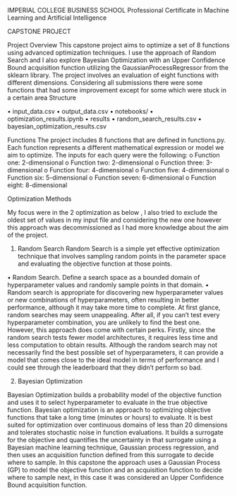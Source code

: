 IMPERIAL COLLEGE BUSINESS SCHOOL
Professional Certificate in Machine Learning and Artificial Intelligence


 CAPSTONE PROJECT


Project Overview
This capstone project aims to optimize a set of 8 functions using advanced optimization techniques. 
I use the approach of Random Search and I also explore Bayesian Optimization with an Upper Confidence Bound acquisition function utilizing the GaussianProcessRegressor from the sklearn library.
The project involves an evaluation of eight functions with different dimensions. Considering all submissions there were some functions that had some improvement except for some which were stuck in a certain area
Structure

•	input_data.csv
•	output_data.csv
•	notebooks/
•	optimization_results.ipynb
•	results
•	random_search_results.csv
•	bayesian_optimization_results.csv

Functions
The project includes 8 functions that are defined in functions.py. Each function represents a different mathematical expression or model we aim to optimize.
The inputs for each query were the following:
o	Function one: 2-dimensional
o	Function two: 2-dimensional
o	Function three: 3-dimensional
o	Function four: 4-dimensional
o	Function five: 4-dimensional
o	Function six: 5-dimensional
o	Function seven: 6-dimensional
o	Function eight: 8-dimensional


Optimization Methods

My focus were in the 2 optimization as below , I also tried to exclude the oldest set of values in my input file and considering the new one however this approach was decommissioned 
as I had  more knowledge about the aim of the project.

1. Random Search
Random Search is a simple yet effective optimization technique that involves sampling random points in the parameter space and evaluating the objective function at those points.

•	Random Search. Define a search space as a bounded domain of hyperparameter values and randomly sample points in that domain.
•	Random search is appropriate for discovering new hyperparameter values or new combinations of hyperparameters, often resulting in better performance, although it may take more time to complete.
At first glance, random searches may seem unappealing. After all, if you can’t test every hyperparameter combination, you are unlikely to find the best one.
However, this approach does come with certain perks.
Firstly, since the random search tests fewer model architectures, it requires less time and less computation to obtain results.
Although the random search may not necessarily find the best possible set of hyperparameters, it can provide a model that comes close to the ideal model in terms of performance 
and I could see through the leaderboard that they didn’t perform so bad.


2. Bayesian Optimization

Bayesian Optimization builds a probability model of the objective function and uses it to select hyperparameter to evaluate in the true objective function.
Bayesian optimization is an approach to optimizing objective functions that take a long time (minutes or hours) to evaluate.
It is best suited for optimization over continuous domains of less than 20 dimensions and tolerates stochastic noise in function evaluations.
It builds a surrogate for the objective and quantifies the uncertainty in that surrogate using a Bayesian machine learning technique, Gaussian process regression, and 
then uses an acquisition function defined from this surrogate to decide where to sample. In this capstone the approach uses a Gaussian Process (GP) to model the objective 
function and an acquisition function to decide where to sample next, in this case it was considered an Upper Confidence Bound acquisition function.


